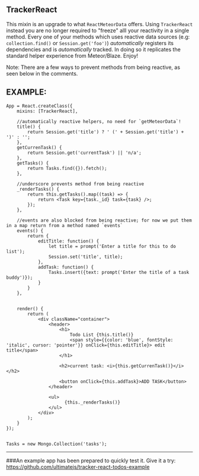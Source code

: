 ## TrackerReact

This mixin is an upgrade to what `ReactMeteorData` offers. Using `TrackerReact` instead you are no longer required to "freeze" alll your reactivity in a single method. Every one of your methods which uses reactive data sources (e.g: `collection.find()` or `Session.get('foo')`) *automatically* registers its dependencies and is *automatically* tracked. In doing so it replicates the standard helper experience from Meteor/Blaze. Enjoy!

Note: There are a few ways to prevent methods from being reactive, as seen below in the comments.

## EXAMPLE:

```
App = React.createClass({
    mixins: [TrackerReact],

    //automatically reactive helpers, no need for `getMeteorData`!
    title() {
        return Session.get('title') ? ' (' + Session.get('title') + ')' : '';
    },
    getCurrenTask() {
        return Session.get('currentTask') || 'n/a';
    },
    getTasks() {
        return Tasks.find({}).fetch();
    },

    //underscore prevents method from being reactive
	_renderTasks() {
		return this.getTasks().map((task) => {
			return <Task key={task._id} task={task} />;
		});
	},

    //events are also blocked from being reactive; for now we put them in a map return from a method named `events` 
    events() {
        return {
            editTitle: function() {
                let title = prompt('Enter a title for this to do list');
                Session.set('title', title);
            },
            addTask: function() {
                Tasks.insert({text: prompt('Enter the title of a task buddy')});
            }
        }
    },

	
	render() {
		return (
			<div className="container">
				<header>
					<h1>
						Todo List {this.title()}
						<span style={{color: 'blue', fontStyle: 'italic', cursor: 'pointer'}} onClick={this.editTitle}> edit title</span>
					</h1> 

					<h2>current task: <i>{this.getCurrenTask()}</i></h2>

					<button onClick={this.addTask}>ADD TASK</button>
				</header>

				<ul>
				  	  {this._renderTasks()}
				</ul>
			</div>
		);
	}
});


Tasks = new Mongo.Collection('tasks');
```

----
###An example app has been prepared to quickly test it. 
Give it a try: https://github.com/ultimatejs/tracker-react-todos-example